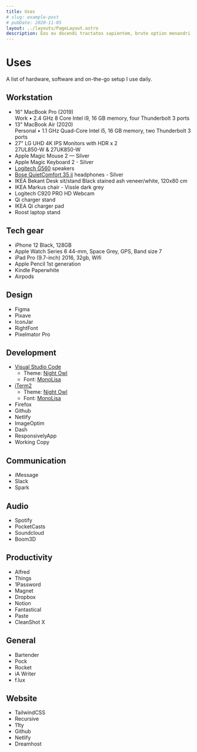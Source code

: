 ```yaml
---
title: Uses
# slug: example-post
# pubDate: 2020-11-05
layout: ../layouts/PageLayout.astro
description: Eos eu docendi tractatos sapientem, brute option menandri in vix, quando vivendo accommodare te ius. Nec melius fastidii constituam id, viderer theophrastus ad sit, hinc semper periculis cum id. Noluisse postulant assentior est in
---
```

# Uses

A list of hardware, software and on-the-go setup I use daily.

## Workstation

- 16" MacBook Pro (2019)<br>
  <span class="text-neutral-450 text-sm">Work • 2.4 GHz 8 Core Intel i9, 16 GB memory, four Thunderbolt 3 ports</span>
- 13" MacBook Air (2020)<br>
  <span class="text-neutral-450 text-sm">Personal • 1.1 GHz Quad-Core Intel i5, 16 GB memory, two Thunderbolt 3 ports</span>
- 27" LG UHD 4K IPS Monitors with HDR <span class="text-neutral-450 text-sm">x 2</span><br>
  <span class="text-neutral-450 text-sm">27UL850-W & 27UK850-W</span>
- Apple Magic Mouse 2 — Silver
- Apple Magic Keyboard 2 - Silver
- [Logitech G560](https://www.logitechg.com/en-au/products/gaming-audio/g560-rgb-gaming-speakers.980-001303.html) speakers
- [Bose QuietComfort 35 ii](https://www.bose.com.au/en_au/products/headphones/over_ear_headphones/quietcomfort-35-wireless-ii.html#v=qc35_ii_black) headphones - Silver
- IKEA Bekant Desk sit/stand
  <span class="text-neutral-450 text-sm">Black stained ash veneer/white, 120x80 cm</span>
- IKEA Markus chair - Vissle dark grey
- Logitech C920 PRO HD Webcam
- Qi charger stand
- IKEA Qi charger pad
- Roost laptop stand

## Tech gear

- iPhone 12
  <span class="text-neutral-450 text-sm">Black, 128GB</span>
- Apple Watch Series 6
  <span class="text-neutral-450 text-sm">44-mm, Space Grey, GPS, Band size 7</span>
- iPad Pro (9.7-inch)
  <span class="text-neutral-450 text-sm">2016, 32gb, Wifi</span>
- Apple Pencil
  <span class="text-neutral-450 text-sm">1st generation</span>
- Kindle Paperwhite
- Airpods

## Design

- Figma
- Pixave
- IconJar
- RightFont
- Pixelmator Pro

## Development

- [Visual Studio Code](https://code.visualstudio.com/)
  - <span class="text-neutral-450 text-sm">Theme:</span> [Night Owl](https://marketplace.visualstudio.com/items?itemName=sdras.night-owl)
  - <span class="text-neutral-450 text-sm">Font:</span> [MonoLisa](https://www.monolisa.dev/)
- [iTerm2](https://iterm2.com/)
  - <span class="text-neutral-450 text-sm">Theme:</span> [Night Owl](https://github.com/nickcernis/iterm2-night-owl)
  - <span class="text-neutral-450 text-sm">Font:</span> [MonoLisa](https://www.monolisa.dev/)
- Firefox
- Github
- Netlify
- ImageOptim
- Dash
- ResponsivelyApp
- Working Copy

## Communication

- iMessage
- Slack
- Spark

## Audio

- Spotify
- PocketCasts
- Soundcloud
- Boom3D

## Productivity

- Alfred
- Things
- 1Password
- Magnet
- Dropbox
- Notion
- Fantastical
- Paste
- CleanShot X

## General

- Bartender
- Pock
- Rocket
- iA Writer
- f.lux

## Website

- TailwindCSS
- Recursive
- 11ty
- Github
- Netlify
- Dreamhost
